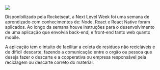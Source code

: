 <img src="https://www.google.com/url?sa=i&url=https%3A%2F%2Fgithub.com%2Fx0n4d0%2Fecoleta&psig=AOvVaw0fGvPAbrD6PF8YXRzsrxp_&ust=1591467951871000&source=images&cd=vfe&ved=0CAIQjRxqFwoTCOjEqr_O6-kCFQAAAAAdAAAAABAD" />

Disponibilizado pela Rocketseat, a Next Level Week foi uma semana de aprendizado com conhecimentos de:
Node, React e React Native foram aplicados.
Ao longo da semana houve instruções para o desenvolvimento de uma aplicação que envolvia back-end, e front-end
tanto web quanto mobile.

A aplicação tem o intuito de facilitar a coleta de residuos não recicláveis e de dificil descarte, fazendo a 
comunicação entre o orgão ou pessoa que deseja fazer o descarte e a cooperativa ou empresa responsável pela
reciclagem ou descarte correto do material.
